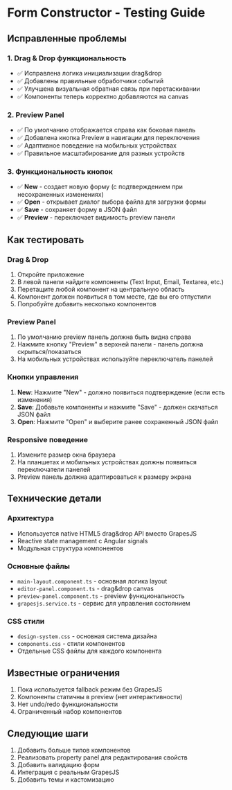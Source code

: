 # Form Constructor - Testing Guide

## Исправленные проблемы

### 1. Drag & Drop функциональность
- ✅ Исправлена логика инициализации drag&drop
- ✅ Добавлены правильные обработчики событий
- ✅ Улучшена визуальная обратная связь при перетаскивании
- ✅ Компоненты теперь корректно добавляются на canvas

### 2. Preview Panel
- ✅ По умолчанию отображается справа как боковая панель
- ✅ Добавлена кнопка Preview в навигации для переключения
- ✅ Адаптивное поведение на мобильных устройствах
- ✅ Правильное масштабирование для разных устройств

### 3. Функциональность кнопок
- ✅ **New** - создает новую форму (с подтверждением при несохраненных изменениях)
- ✅ **Open** - открывает диалог выбора файла для загрузки формы
- ✅ **Save** - сохраняет форму в JSON файл
- ✅ **Preview** - переключает видимость preview панели

## Как тестировать

### Drag & Drop
1. Откройте приложение
2. В левой панели найдите компоненты (Text Input, Email, Textarea, etc.)
3. Перетащите любой компонент на центральную область
4. Компонент должен появиться в том месте, где вы его отпустили
5. Попробуйте добавить несколько компонентов

### Preview Panel
1. По умолчанию preview панель должна быть видна справа
2. Нажмите кнопку "Preview" в верхней панели - панель должна скрыться/показаться
3. На мобильных устройствах используйте переключатель панелей

### Кнопки управления
1. **New**: Нажмите "New" - должно появиться подтверждение (если есть изменения)
2. **Save**: Добавьте компоненты и нажмите "Save" - должен скачаться JSON файл
3. **Open**: Нажмите "Open" и выберите ранее сохраненный JSON файл

### Responsive поведение
1. Измените размер окна браузера
2. На планшетах и мобильных устройствах должны появиться переключатели панелей
3. Preview панель должна адаптироваться к размеру экрана

## Технические детали

### Архитектура
- Используется native HTML5 drag&drop API вместо GrapesJS
- Reactive state management с Angular signals
- Модульная структура компонентов

### Основные файлы
- `main-layout.component.ts` - основная логика layout
- `editor-panel.component.ts` - drag&drop canvas
- `preview-panel.component.ts` - preview функциональность
- `grapesjs.service.ts` - сервис для управления состоянием

### CSS стили
- `design-system.css` - основная система дизайна
- `components.css` - стили компонентов
- Отдельные CSS файлы для каждого компонента

## Известные ограничения

1. Пока используется fallback режим без GrapesJS
2. Компоненты статичны в preview (нет интерактивности)
3. Нет undo/redo функциональности
4. Ограниченный набор компонентов

## Следующие шаги

1. Добавить больше типов компонентов
2. Реализовать property panel для редактирования свойств
3. Добавить валидацию форм
4. Интеграция с реальным GrapesJS
5. Добавить темы и кастомизацию